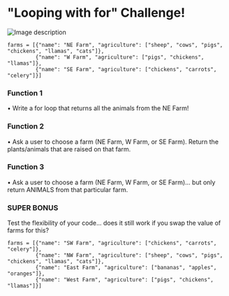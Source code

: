 # "Looping with for" Challenge!

![Image description](https://i.kym-cdn.com/photos/images/newsfeed/001/822/189/47f.jpg)

```
farms = [{"name": "NE Farm", "agriculture": ["sheep", "cows", "pigs", "chickens", "llamas", "cats"]},
         {"name": "W Farm", "agriculture": ["pigs", "chickens", "llamas"]},
         {"name": "SE Farm", "agriculture": ["chickens", "carrots", "celery"]}]
```

### Function 1

• Write a for loop that returns all the animals from the NE Farm!

### Function 2

• Ask a user to choose a farm (NE Farm, W Farm, or SE Farm). Return the plants/animals that are raised on that farm.

### Function 3

• Ask a user to choose a farm (NE Farm, W Farm, or SE Farm)... but only return ANIMALS from that particular farm.

### SUPER BONUS

Test the flexibility of your code... does it still work if you swap the value of farms for this?

```
farms = [{"name": "SW Farm", "agriculture": ["chickens", "carrots", "celery"]},
         {"name": "NW Farm", "agriculture": ["sheep", "cows", "pigs", "chickens", "llamas", "cats"]},
         {"name": "East Farm", "agriculture": ["bananas", "apples", "oranges"]},
         {"name": "West Farm", "agriculture": ["pigs", "chickens", "llamas"]}]
```
